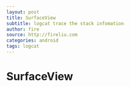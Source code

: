 ```yaml
---
layout: post
title: SurfaceView
subtitle: logcat trace the stack infomation
author: fire
source: http://fireliu.com
categories: android
tags: logcat
---
```


SurfaceView
===

